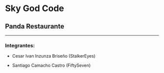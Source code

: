# Sky God Code
## Panda Restaurante
___
### Integrantes:

- Cesar Ivan Inzunza Briseño (StalkerEyes)

- Santiago Camacho Castro (FiftySeven)
